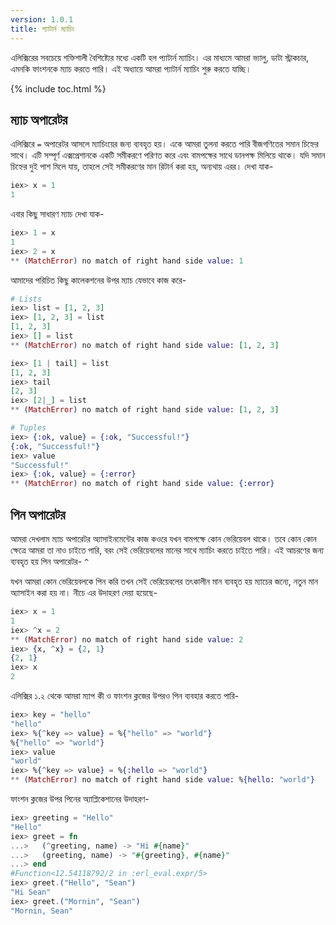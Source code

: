 ```yaml
---
version: 1.0.1
title: প্যাটার্ন ম্যাচিং
---
```

এলিক্সিরের সবচেয়ে শক্তিশালী বৈশিষ্ট্যের মধ্যে একটি হল প্যাটার্ন ম্যাচিং। এর মাধ্যমে আমরা ভ্যালু, ডাটা স্ট্রাকচার, এমনকি ফাংশনকে ম্যাচ করতে পারি। এই অধ্যায়ে আমরা প্যাটার্ন ম্যাচিং শুরু করতে যাচ্ছি।

{% include toc.html %}

## ম্যাচ অপারেটর

এলিক্সিরে `=` অপারেটর আসলে ম্যাচিংয়ের জন্য ব্যবহৃত হয়। একে আমরা তুলনা করতে পারি বীজগণিতের সমান চিহ্নের সাথে। এটি সম্পূর্ণ এক্সপ্রেশানকে একটি সমীকরণে পরিণত করে এবং বামপক্ষের সাথে ডানপক্ষ মিলিয়ে থাকে। যদি সমান চিহ্নের দুই পাশ মিলে যায়, তাহলে সেই সমীকরণের মান রিটার্ন করা হয়, অন্যথায় এরর। দেখা যাক-

```elixir
iex> x = 1
1
```

এবার কিছু সাধারণ ম্যাচ দেখা যাক-

```elixir
iex> 1 = x
1
iex> 2 = x
** (MatchError) no match of right hand side value: 1
```

আমাদের পরিচিত কিছু কালেকশনের উপর ম্যাচ যেভাবে কাজ করে-

```elixir
# Lists
iex> list = [1, 2, 3]
iex> [1, 2, 3] = list
[1, 2, 3]
iex> [] = list
** (MatchError) no match of right hand side value: [1, 2, 3]

iex> [1 | tail] = list
[1, 2, 3]
iex> tail
[2, 3]
iex> [2|_] = list
** (MatchError) no match of right hand side value: [1, 2, 3]

# Tuples
iex> {:ok, value} = {:ok, "Successful!"}
{:ok, "Successful!"}
iex> value
"Successful!"
iex> {:ok, value} = {:error}
** (MatchError) no match of right hand side value: {:error}
```

## পিন অপারেটর

আমরা দেখলাম ম্যাচ অপারেটর অ্যাসাইনমেন্টের কাজ কওরে যখন বামপক্ষে কোন ভেরিয়েবল থাকে। তবে কোন কোন ক্ষেত্রে আমরা তা নাও চাইতে পারি, বরং সেই ভেরিয়েবলের মানের সাথে ম্যাচিং করতে চাইতে পারি। এই আচরণের জন্য ব্যবহৃত হয় পিন অপারেটর- `^`

যখন আমরা কোন ভেরিয়েবলকে পিন করি তখন সেই ভেরিয়েবলের তৎকালীন মান ব্যবহৃত হয় ম্যাচের জন্যে, নতুন মান অ্যাসাইন করা হয় না। নীচে এর উদাহরণ দেয়া হয়েছে-

```elixir
iex> x = 1
1
iex> ^x = 2
** (MatchError) no match of right hand side value: 2
iex> {x, ^x} = {2, 1}
{2, 1}
iex> x
2
```

এলিক্সির ১.২ থেকে আমরা ম্যাপ কী ও ফাংশন ক্লজের উপরও পিন ব্যবহার করতে পারি-

```elixir
iex> key = "hello"
"hello"
iex> %{^key => value} = %{"hello" => "world"}
%{"hello" => "world"}
iex> value
"world"
iex> %{^key => value} = %{:hello => "world"}
** (MatchError) no match of right hand side value: %{hello: "world"}
```

ফাংশন ক্লজের  উপর পিনের অ্যাপ্লিকেশানের উদাহরণ-

```elixir
iex> greeting = "Hello"
"Hello"
iex> greet = fn
...>   (^greeting, name) -> "Hi #{name}"
...>   (greeting, name) -> "#{greeting}, #{name}"
...> end
#Function<12.54118792/2 in :erl_eval.expr/5>
iex> greet.("Hello", "Sean")
"Hi Sean"
iex> greet.("Mornin", "Sean")
"Mornin, Sean"
```
